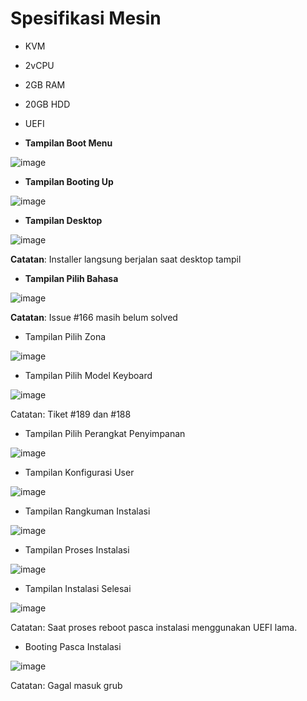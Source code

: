 # Spesifikasi Mesin

- KVM
- 2vCPU
- 2GB RAM
- 20GB HDD
- UEFI

- **Tampilan Boot Menu**

![image](https://user-images.githubusercontent.com/42370275/101273391-8687d300-37c7-11eb-9452-8e5789cb0ae7.png)

- **Tampilan Booting Up**

![image](https://user-images.githubusercontent.com/42370275/101273437-07df6580-37c8-11eb-979e-ca3d54519b92.png)

- **Tampilan Desktop**

![image](https://user-images.githubusercontent.com/42370275/101273461-2a717e80-37c8-11eb-94f2-abc51de1d26f.png)

**Catatan**: Installer langsung berjalan saat desktop tampil

- **Tampilan Pilih Bahasa**

![image](https://user-images.githubusercontent.com/42370275/101273481-58ef5980-37c8-11eb-8567-8a64f03d4f05.png)

**Catatan**: Issue #166 masih belum solved

- Tampilan Pilih Zona

![image](https://user-images.githubusercontent.com/42370275/101273496-820fea00-37c8-11eb-9040-2f07c916dfb4.png)

- Tampilan Pilih Model Keyboard

![image](https://user-images.githubusercontent.com/42370275/101273841-a1f4dd00-37cb-11eb-8d62-335c46a1860f.png)

Catatan: Tiket #189 dan #188

- Tampilan Pilih Perangkat Penyimpanan

![image](https://user-images.githubusercontent.com/42370275/101273858-cf418b00-37cb-11eb-81b5-44bc0a3e52b8.png)

- Tampilan Konfigurasi User

![image](https://user-images.githubusercontent.com/42370275/101273868-f5ffc180-37cb-11eb-8dd8-0e94d6a74b02.png)

- Tampilan Rangkuman Instalasi

![image](https://user-images.githubusercontent.com/42370275/101273875-0d3eaf00-37cc-11eb-9b48-a141af07865b.png)

- Tampilan Proses Instalasi

![image](https://user-images.githubusercontent.com/42370275/101273888-25aec980-37cc-11eb-9c2d-f3d00082e0d1.png)

- Tampilan Instalasi Selesai

![image](https://user-images.githubusercontent.com/42370275/101274023-3c095500-37cd-11eb-9cd2-eb6bf28cd4ed.png)

Catatan: Saat proses reboot pasca instalasi menggunakan UEFI lama.

- Booting Pasca Instalasi

![image](https://user-images.githubusercontent.com/42370275/101274068-93a7c080-37cd-11eb-974f-39a64631964f.png)

Catatan: Gagal masuk grub
